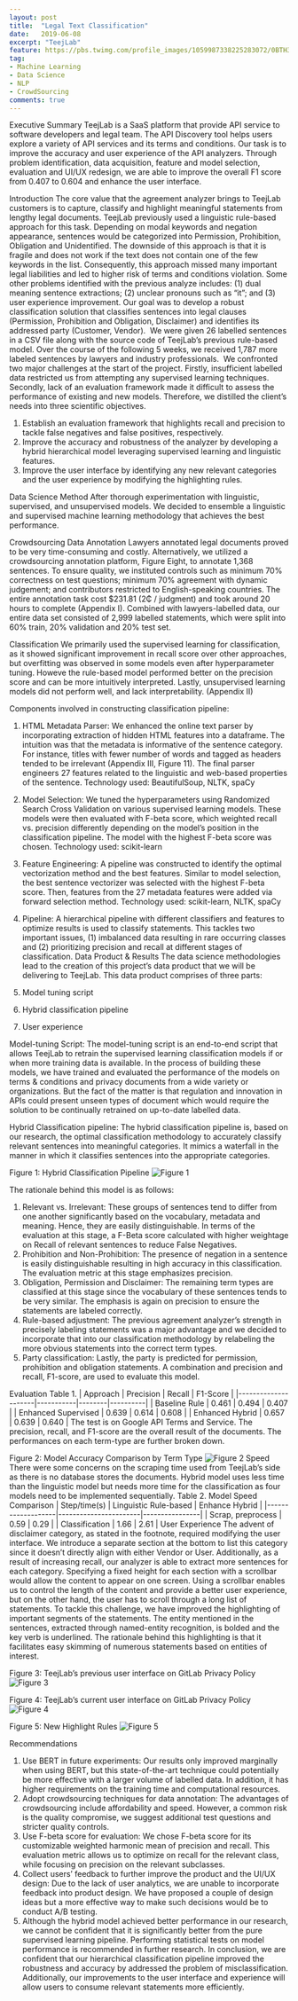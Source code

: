 ```yaml
---
layout: post
title:  "Legal Text Classification"
date:   2019-06-08
excerpt: "TeejLab"
feature: https://pbs.twimg.com/profile_images/1059987338225283072/0BTH3JBi.jpg
tag:
- Machine Learning
- Data Science
- NLP
- CrowdSourcing
comments: true
---
```


Executive Summary
TeejLab is a SaaS platform that provide API service to software developers and legal team. The API Discovery tool helps users explore a variety of API services and its terms and conditions. Our task is to improve the accuracy and user experience of the API analyzers. Through problem identification, data acquisition, feature and model selection, evaluation and UI/UX redesign, we are able to improve the overall F1 score from 0.407 to 0.604 and enhance the user interface.

Introduction
The core value that the agreement analyzer brings to TeejLab customers is to capture, classify and highlight meaningful statements from lengthy legal documents. TeejLab previously used a linguistic rule-based approach for this task. Depending on modal keywords and negation appearance, sentences would be categorized into Permission, Prohibition, Obligation and Unidentified. The downside of this approach is that it is fragile and does not work if the text does not contain one of the few keywords in the list. Consequently, this approach missed many important legal liabilities and led to higher risk of terms and conditions violation. Some other problems identified with the previous analyze includes: (1) dual meaning sentence extractions; (2) unclear pronouns such as “it”; and (3) user experience improvement. Our goal was to develop a robust classification solution that classifies sentences into legal clauses (Permission, Prohibition and Obligation, Disclaimer) and identifies its addressed party (Customer, Vendor). 
We were given 26 labelled sentences in a CSV file along with the source code of TeejLab’s previous rule-based model. Over the course of the following 5 weeks, we received 1,787 more labeled sentences by lawyers and industry professionals. 
We confronted two major challenges at the start of the project. Firstly, insufficient labelled data restricted us from attempting any supervised learning techniques. Secondly, lack of an evaluation framework made it difficult to assess the performance of existing and new models. Therefore, we distilled the client’s needs into three scientific objectives.

1.	Establish an evaluation framework that highlights recall and precision to tackle false negatives and false positives, respectively.
2.	Improve the accuracy and robustness of the analyzer by developing a hybrid hierarchical model leveraging supervised learning and linguistic features.
3.	Improve the user interface by identifying any new relevant categories and the user experience by modifying the highlighting rules.






Data Science Method
After thorough experimentation with linguistic, supervised, and unsupervised models. We decided to ensemble a linguistic and supervised machine learning methodology that achieves the best performance.

Crowdsourcing Data Annotation
Lawyers annotated legal documents proved to be very time-consuming and costly. Alternatively, we utilized a crowdsourcing annotation platform, Figure Eight, to annotate 1,368 sentences. To ensure quality, we instituted controls such as minimum 70% correctness on test questions; minimum 70% agreement with dynamic judgement; and contributors restricted to English-speaking countries. The entire annotation task cost $231.81 (2₵ / judgment) and took around 20 hours to complete (Appendix I). Combined with lawyers-labelled data, our entire data set consisted of 2,999 labelled statements, which were split into 60% train, 20% validation and 20% test set.

Classification
We primarily used the supervised learning for classification, as it showed significant improvement in recall score over other approaches, but overfitting was observed in some models even after hyperparameter tuning. Howeve the rule-based model performed better on the precision score and can be more intuitively interpreted. Lastly, unsupervised learning models did not perform well, and lack interpretability. (Appendix II)

Components involved in constructing classification pipeline:
1.	HTML Metadata Parser: We enhanced the online text parser by incorporating extraction of hidden HTML features into a dataframe. The intuition was that the metadata is informative of the sentence category. For instance, titles with fewer number of words and tagged as headers tended to be irrelevant (Appendix III, Figure 11). The final parser engineers 27 features related to the linguistic and web-based properties of the sentence. Technology used: BeautifulSoup, NLTK, spaCy

2.	Model Selection: We tuned the hyperparameters using Randomized Search Cross Validation on various supervised learning models. These models were then evaluated with F-beta score, which weighted recall vs. precision differently depending on the model’s position in the classification pipeline. The model with the highest F-beta score was chosen. Technology used: scikit-learn

3.	Feature Engineering: A pipeline was constructed to identify the optimal vectorization method and the best features. Similar to model selection, the best sentence vectorizer was selected with the highest F-beta score. Then, features from the 27 metadata features were added via forward selection method. Technology used: scikit-learn, NLTK, spaCy

4.	Pipeline: A hierarchical pipeline with different classifiers and features to optimize results is used to classify statements. This tackles two important issues, (1) imbalanced data resulting in rare occurring classes and (2) prioritizing precision and recall at different stages of classification.
Data Product & Results
The data science methodologies lead to the creation of this project’s data product that we will be delivering to TeejLab. This data product comprises of three parts:
1.	Model tuning script
2.	Hybrid classification pipeline
3.	User experience

Model-tuning Script:
The model-tuning script is an end-to-end script that allows TeejLab to retrain the supervised learning classification models if or when more training data is available. In the process of building these models, we have trained and evaluated the performance of the models on terms & conditions and privacy documents from a wide variety or organizations. But the fact of the matter is that regulation and innovation in APIs could present unseen types of document which would require the solution to be continually retrained on up-to-date labelled data.

Hybrid Classification pipeline:
The hybrid classification pipeline is, based on our research, the optimal classification methodology to accurately classify relevant sentences into meaningful categories. It mimics a waterfall in the manner in which it classifies sentences into the appropriate categories.

Figure 1: Hybrid Classification Pipeline
![Figure 1](../assets/img/classification_pipeline.png)

The rationale behind this model is as follows:
1.	Relevant vs. Irrelevant: These groups of sentences tend to differ from one another significantly based on the vocabulary, metadata and meaning. Hence, they are easily distinguishable. In terms of the evaluation at this stage, a F-Beta score calculated with higher weightage on Recall of relevant sentences to reduce False Negatives.
2.	Prohibition and Non-Prohibition: The presence of negation in a sentence is easily distinguishable resulting in high accuracy in this classification. The evaluation metric at this stage emphasizes precision.
3.	Obligation, Permission and Disclaimer: The remaining term types are classified at this stage since the vocabulary of these sentences tends to be very similar. The emphasis is again on precision to ensure the statements are labeled correctly.
4.	Rule-based adjustment: The previous agreement analyzer’s strength in precisely labeling statements was a major advantage and we decided to incorporate that into our classification methodology by relabeling the more obvious statements into the correct term types.
5.	Party classification: Lastly, the party is predicted for permission, prohibition and obligation statements. A combination and precision and recall, F1-score, are used to evaluate this model.

Evaluation
Table 1.
| Approach            | Precision | Recall | F1-Score |
|---------------------|-----------|--------|----------|
| Baseline Rule       | 0.461     | 0.494  | 0.407    |
| Enhanced Supervised | 0.639     | 0.614  | 0.608    |
| Enhanced Hybrid     | 0.657     | 0.639  | 0.640    |
The test is on Google API Terms and Service.  The precision, recall, and F1-score are the overall result of the documents. The performances on each term-type are further broken down.

Figure 2: Model Accuracy Comparison by Term Type
![Figure 2](../assets/img/F_score.png)
Speed
There were some concerns on the scraping time used from TeejLab’s side as there is no database stores the documents. Hybrid model uses less time than the linguistic model but needs more time for the classification as four models need to be implemented sequentially.
Table 2. Model Speed Comparison
| Step/time(s)      | Linguistic Rule-based | Enhance Hybrid |
|-------------------|-----------------------|----------------|
| Scrap, preprocess | 0.59                  | 0.29           |
| Classification    | 1.66                  | 2.61           |
User Experience
The advent of disclaimer category, as stated in the footnote, required modifying the user interface. We introduce a separate section at the bottom to list this category since it doesn’t directly align with either Vendor or User. Additionally, as a result of increasing recall, our analyzer is able to extract more sentences for each category. Specifying a fixed height for each section with a scrollbar would allow the content to appear on one screen. Using a scrollbar enables us to control the length of the content and provide a better user experience, but on the other hand, the user has to scroll through a long list of statements. To tackle this challenge, we have improved the highlighting of important segments of the statements. The entity mentioned in the sentences, extracted through named-entity recognition, is bolded and the key verb is underlined. The rationale behind this highlighting is that it facilitates easy skimming of numerous statements based on entities of interest.


Figure 3: TeejLab’s previous user interface on GitLab Privacy Policy
![Figure 3](../assets/img/Picture3.png)


Figure 4: TeejLab’s current user interface on GitLab Privacy Policy
![Figure 4](../assets/img/Picture4.png)




Figure 5: New Highlight Rules
![Figure 5](../assets/img/Picture5.png)

Recommendations
1.	Use BERT in future experiments: Our results only improved marginally when using BERT, but this state-of-the-art technique could potentially be more effective with a larger volume of labelled data. In addition, it has higher requirements on the training time and computational resources.
2.	Adopt crowdsourcing techniques for data annotation: The advantages of crowdsourcing include affordability and speed. However, a common risk is the quality compromise, we suggest additional test questions and stricter quality controls.
3.	Use F-beta score for evaluation: We chose F-beta score for its customizable weighted harmonic mean of precision and recall. This evaluation metric allows us to optimize on recall for the relevant class, while focusing on precision on the relevant subclasses.
4.	Collect users’ feedback to further improve the product and the UI/UX design: Due to the lack of user analytics, we are unable to incorporate feedback into product design. We have proposed a couple of design ideas but a more effective way to make such decisions would be to conduct A/B testing.
5.	Although the hybrid model achieved better performance in our research, we cannot be confident that it is significantly better from the pure supervised learning pipeline. Performing statistical tests on model performance is recommended in further research.
In conclusion, we are confident that our hierarchical classification pipeline improved the robustness and accuracy by addressed the problem of misclassification. Additionally, our improvements to the user interface and experience will allow users to consume relevant statements more efficiently.
